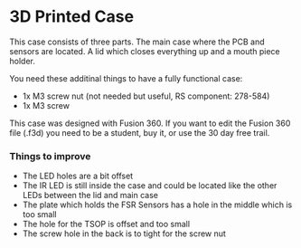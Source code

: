 # 3D Printed Case

This case consists of three parts. The main case where the PCB and sensors are located. A lid which closes everything up and a mouth piece holder.

You need these additinal things to have a fully functional case:

* 1x M3 screw nut (not needed but useful, RS component: 278-584)
* 1x M3 screw

This case was designed with Fusion 360. If you want to edit the Fusion 360 file (.f3d) you need to be a student, buy it, or use the 30 day free trail.

### Things to improve

* The LED holes are a bit offset
* The IR LED is still inside the case and could be located like the other LEDs between the lid and main case
* The plate which holds the FSR Sensors has a hole in the middle which is too small
* The hole for the TSOP is offset and too small
* The screw hole in the back is to tight for the screw nut
